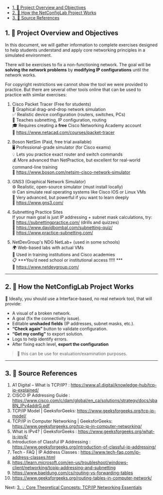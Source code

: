 - [1. 📝 Project Overview and Objectives](#1--project-overview-and-objectives)
- [2. 🧭 How the NetConfigLab Project Works](#2--how-the-netconfiglab-project-works)
- [3. 🔖 Source References](#3--source-references)


## 1. 📝 Project Overview and Objectives

In this document, we will gather information to complete exercises designed to help students understand and apply core networking principles in a simulated environment.

There will be exercises to fix a non-functioning network. The goal will be **solving the network problems** by **modifying IP configurations** until the network works.

For copyright restrictions we cannot show the tool we were provided to practice. But there are several other tools online that can be used to practice with similar exercises: 

1. Cisco Packet Tracer (Free for students)  
🔧 Graphical drag-and-drop network simulation  
✅ Realistic device configuration (routers, switches, PCs)  
🧠 Teaches subnetting, IP configuration, routing  
🎓 Requires creating a **free** Cisco Networking Academy account  
🔗 https://www.netacad.com/courses/packet-tracer  

2. Boson NetSim (Paid, free trial available)  
🖥️ Professional-grade simulator (for Cisco exams)  
💡 Lets you practice exact router and switch commands  
💰 More advanced than NetPractice, but excellent for real-world command-line training  
🔗 https://www.boson.com/netsim-cisco-network-simulator  

3. GNS3 (Graphical Network Simulator)  
⚙️ Realistic, open-source simulator (must install locally)  
🌐 Can simulate real operating systems like Cisco IOS or Linux VMs  
🔧 Very advanced, but powerful if you want to learn deeply  
🔗 https://www.gns3.com/  

4. Subnetting Practice Sites  
If your main goal is just IP addressing + subnet mask calculations, try:  
🔢 https://subnettingpractice.com/ (drills and quizzes)   
🧠 https://www.davidbombal.com/subnetting-quiz/  
🧮 https://www.practice-subnetting.com/  

5. NetDevGroup's NDG NetLab+ (used in some schools)  
🌍 Web-based labs with actual VMs  
🧰 Used in training institutions and Cisco academies  
📋 ***You’d need school or institutional access !!!!! ***  
🔗 https://www.netdevgroup.com/  

---

## 2. 🧭 How the NetConfigLab Project Works

🧩 Ideally, you should use a Interface-based, no real network tool, that will provide:  
- A visual of a broken network.  
- A goal (fix the connectivity issue).  
- Editable **unshaded fields** (IP addresses, subnet masks, etc.).  
- **“Check again”** button to validate configuration.  
- **“Get my config”** to export solution.  
- Logs to help identify errors.  
- After fixing each level, **export the configuration**  

> 🧠 this can be use for evaluation/examination purposes.   
  
---
  

## 3. 🔖 Source References

1. A1 Digital – What is TCP/IP? : https://www.a1.digital/knowledge-hub/tcp-ip-explained/
2. CISCO IP Addressing Guide : https://www.cisco.com/c/dam/global/en_ca/solutions/strategy/docs/sbaBN_IPv4addrG.pdf
3. TCP/IP Model | GeeksforGeeks: https://www.geeksforgeeks.org/tcp-ip-model/
4. TCP/IP in Computer Networking | GeeksforGeeks: https://www.geeksforgeeks.org/tcp-ip-in-computer-networking/
5. What is IPv4? | GeeksforGeeks : https://www.geeksforgeeks.org/what-is-ipv4/
6. Introduction of Classful IP Addressing : https://www.geeksforgeeks.org/introduction-of-classful-ip-addressing/
7. Tech - FAQ | IP Address Classes : https://www.tech-faq.com/ip-address-classes.html
8. https://learn.microsoft.com/en-us/troubleshoot/windows-client/networking/tcpip-addressing-and-subnetting
9. https://www.baeldung.com/cs/routing-vs-forwarding-tables
10. https://www.geeksforgeeks.org/routing-tables-in-computer-network/
    
Next: 
[3. 💡 Core Theoretical Concepts: TCP/IP Networking Essentials](core_concepts.md#3--core-theoretical-concepts-tcpip-networking-essentials)